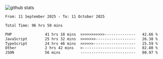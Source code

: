 
![github stats](https://github-readme-stats.vercel.app/api?username=realmahd1&show_icons=true&theme=codeSTACKr&hide_rank=true&count_private=true)

<!--START_SECTION:waka-->

```txt
From: 11 September 2025 - To: 11 October 2025

Total Time: 96 hrs 50 mins

PHP               41 hrs 18 mins  >>>>>>>>>>>--------------   42.66 %
JavaScript        25 hrs 32 mins  >>>>>>>------------------   26.38 %
TypeScript        24 hrs 46 mins  >>>>>>-------------------   25.59 %
Other             2 hrs 42 mins   >------------------------   02.80 %
JSON              56 mins         -------------------------   00.97 %
```

<!--END_SECTION:waka-->
